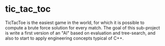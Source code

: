 # tic_tac_toc
TicTacToe is the easiest game in the world, for which it is possible to compute a brute force solution for every match. The goal of this sub-project is write a first version of an "AI" based on evaluation and tree-search, and also to start to apply engineering concepts typical of C++.

